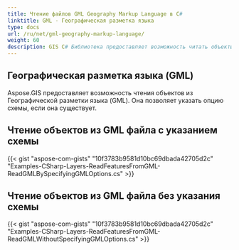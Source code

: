 ```yaml
---
title: Чтение файлов GML Geography Markup Language в C#
linktitle: GML - Географическая разметка языка
type: docs
url: /ru/net/gml-geography-markup-language/
weight: 60
description: GIS C# Библиотека предоставляет возможность читать объекты из файлов Geography Markup Language GML и позволяет указать опцию схемы, если она есть.
---
```


## **Географическая разметка языка (GML)**
Aspose.GIS предоставляет возможность чтения объектов из Географической разметки языка (GML). Она позволяет указать опцию схемы, если она существует.
## **Чтение объектов из GML файла с указанием схемы**
{{< gist "aspose-com-gists" "10f3783b9581d10bc69dbada42705d2c" "Examples-CSharp-Layers-ReadFeaturesFromGML-ReadGMLBySpecifyingGMLOptions.cs" >}}
## **Чтение объектов из GML файла без указания схемы**
{{< gist "aspose-com-gists" "10f3783b9581d10bc69dbada42705d2c" "Examples-CSharp-Layers-ReadFeaturesFromGML-ReadGMLWithoutSpecifyingGMLOptions.cs" >}}
